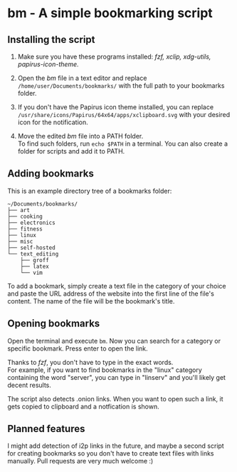 # bm - A simple bookmarking script
## Installing the script

1. Make sure you have these programs installed: *fzf, xclip, xdg-utils, papirus-icon-theme.*

1. Open the *bm* file in a text editor and replace `/home/user/Documents/bookmarks/` with the full path to your bookmarks folder.

1. If you don't have the Papirus icon theme installed, you can replace `/usr/share/icons/Papirus/64x64/apps/xclipboard.svg` with your desired icon for the notification.

1. Move the edited *bm* file into a PATH folder.\
To find such folders, run `echo $PATH` in a terminal. You can also create a folder for scripts and add it to PATH.

## Adding bookmarks

This is an example directory tree of a bookmarks folder:
```
~/Documents/bookmarks/
├── art
├── cooking
├── electronics
├── fitness
├── linux
├── misc
├── self-hosted
└── text_editing
    ├── groff
    ├── latex
    └── vim

```


To add a bookmark, simply create a text file in the category of your choice and paste the URL address of the website into the first line of the file's content. The name of the file will be the bookmark's title.

## Opening bookmarks

Open the terminal and execute `bm`. Now you can search for a category or specific bookmark. Press enter to open the link.

Thanks to *fzf*, you don't have to type in the exact words.\
For example, if you want to find bookmarks in the "linux" category containing the word "server", you can type in "linserv" and you'll likely get decent results.


The script also detects .onion links. When you want to open such a link, it gets copied to clipboard and a notfication is shown. 

## Planned features

I might add detection of i2p links in the future, and maybe a second script for creating bookmarks so you don't have to create text files with links manually. Pull requests are very much welcome :)

